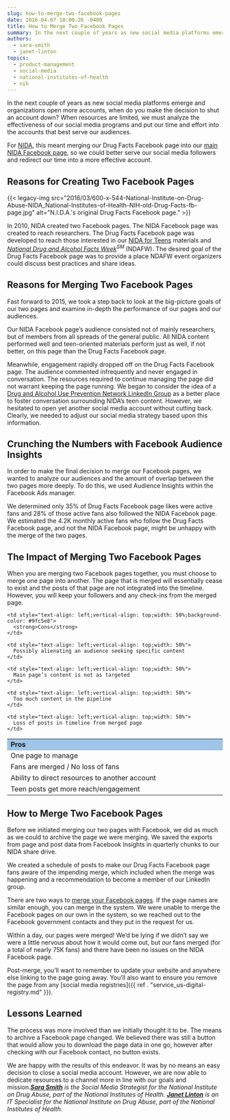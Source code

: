 ```yaml
---
slug: how-to-merge-two-facebook-pages
date: 2016-04-07 10:00:26 -0400
title: How to Merge Two Facebook Pages
summary: In the next couple of years as new social media platforms emerge and organizations open more accounts, when do you make the decision to shut an account down? When resources are limited, we must analyze the effectiveness of our social media programs and put our time and effort into the accounts that best serve our
authors:
  - sara-smith
  - janet-linton
topics:
  - product-management
  - social-media
  - national-institutes-of-health
  - nih
---
```


In the next couple of years as new social media platforms emerge and organizations open more accounts, when do you make the decision to shut an account down? When resources are limited, we must analyze the effectiveness of our social media programs and put our time and effort into the accounts that best serve our audiences.

For [NIDA](https://www.drugabuse.gov/), this meant merging our Drug Facts Facebook page into our [main NIDA Facebook page](https://www.facebook.com/NIDANIH), so we could better serve our social media followers and redirect our time into a more effective account.

## Reasons for Creating Two Facebook Pages

{{< legacy-img src="2016/03/600-x-544-National-Institute-on-Drug-Abuse-NIDA_National-Institutes-of-Health-NIH-old-Drug-Facts-fb-page.jpg" alt="N.I.D.A.'s original Drug Facts Facebook page." >}}

In 2010, NIDA created two Facebook pages. The NIDA Facebook page was created to reach researchers. The Drug Facts Facebook page was developed to reach those interested in our [NIDA for Teens](http://teens.drugabuse.gov/) materials and _[National Drug and Alcohol Facts Week](http://teens.drugabuse.gov/national-drug-alcohol-facts-week)<sup>SM </sup>_(NDAFW). The desired goal of the Drug Facts Facebook page was to provide a place NDAFW event organizers could discuss best practices and share ideas.

## Reasons for Merging Two Facebook Pages

Fast forward to 2015, we took a step back to look at the big-picture goals of our two pages and examine in-depth the performance of our pages and our audiences.

Our NIDA Facebook page’s audience consisted not of mainly researchers, but of members from all spreads of the general public. All NIDA content performed well and teen-oriented materials perform just as well, if not better, on this page than the Drug Facts Facebook page.

Meanwhile, engagement rapidly dropped off on the Drug Facts Facebook page. The audience commented infrequently and never engaged in conversation. The resources required to continue managing the page did not warrant keeping the page running. We began to consider the idea of a [Drug and Alcohol Use Prevention Network LinkedIn Group](https://www.linkedin.com/groups/8354318/profile) as a better place to foster conversation surrounding NIDA’s teen content. However, we hesitated to open yet another social media account without cutting back. Clearly, we needed to adjust our social media strategy based upon this information.

## Crunching the Numbers with Facebook Audience Insights

In order to make the final decision to merge our Facebook pages, we wanted to analyze our audiences and the amount of overlap between the two pages more deeply. To do this, we used Audience Insights within the Facebook Ads manager.

We determined only 35% of Drug Facts Facebook page likes were active fans and 28% of those active fans also followed the NIDA Facebook page. We estimated the 4.2K monthly active fans who follow the Drug Facts Facebook page, and not the NIDA Facebook page, might be unhappy with the merge of the two pages.

## The Impact of Merging Two Facebook Pages

When you are merging two Facebook pages together, you must choose to merge one page into another. The page that is merged will essentially cease to exist and the posts of that page are not integrated into the timeline. However, you will keep your followers and any check-ins from the merged page.

<table style="width: 100%;border: 1">
  <tr>
    <td style="text-align: left;vertical-align: top;width: 50%;background-color: #9fc5e8">
      <strong>Pros</strong>
    </td>
    
    <td style="text-align: left;vertical-align: top;width: 50%;background-color: #9fc5e8">
      <strong>Cons</strong>
    </td>
  </tr>
  
  <tr>
    <td style="text-align: left;vertical-align: top;width: 50%">
      One page to manage
    </td>
    
    <td style="text-align: left;vertical-align: top;width: 50%">
      Possibly alienating an audience seeking specific content
    </td>
  </tr>
  
  <tr>
    <td style="text-align: left;vertical-align: top;width: 50%">
      Fans are merged / No loss of fans
    </td>
    
    <td style="text-align: left;vertical-align: top;width: 50%">
      Main page’s content is not as targeted
    </td>
  </tr>
  
  <tr>
    <td style="text-align: left;vertical-align: top;width: 50%">
      Ability to direct resources to another account
    </td>
    
    <td style="text-align: left;vertical-align: top;width: 50%">
      Too much content in the pipeline
    </td>
  </tr>
  
  <tr>
    <td style="text-align: left;vertical-align: top;width: 50%">
      Teen posts get more reach/engagement
    </td>
    
    <td style="text-align: left;vertical-align: top;width: 50%">
      Loss of posts in timeline from merged page
    </td>
  </tr>
</table>

## How to Merge Two Facebook Pages

Before we initiated merging our two pages with Facebook, we did as much as we could to archive the page we were merging. We saved the exports from page and post data from Facebook Insights in quarterly chunks to our NIDA share drive.

We created a schedule of posts to make our Drug Facts Facebook page fans aware of the impending merge, which included when the merge was happening and a recommendation to become a member of our LinkedIn group.

There are two ways to [merge your Facebook pages](https://www.facebook.com/help/249601088403018). If the page names are similar enough, you can merge in the system. We were unable to merge the Facebook pages on our own in the system, so we reached out to the Facebook government contacts and they put in the request for us.

Within a day, our pages were merged! We’d be lying if we didn’t say we were a little nervous about how it would come out, but our fans merged (for a total of nearly 75K fans) and there have been no issues on the NIDA Facebook page.

Post-merge, you’ll want to remember to update your website and anywhere else linking to the page going away. You’ll also want to ensure you remove the page from any [social media registries]({{ ref . "service_us-digital-registry.md" }}).

## Lessons Learned

The process was more involved than we initially thought it to be. The means to archive a Facebook page changed. We believed there was still a button that would allow you to download the page data in one go, however after checking with our Facebook contact, no button exists.

We are happy with the results of this endeavor. It was by no means an easy decision to close a social media account. However, we are now able to dedicate resources to a channel more in line with our goals and mission._**[Sara Smith](https://www.linkedin.com/in/saramariecrocoll)** is the Social Media Strategist for the National Institute on Drug Abuse, part of the National Institutes of Health. **[Janet Linton](https://www.linkedin.com/in/janet-linton-b7aa6b16)** is an IT Specialist for the National Institute on Drug Abuse, part of the National Institutes of Health._